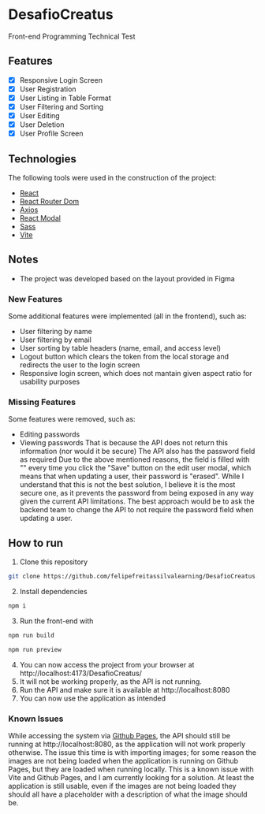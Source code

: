 # DesafioCreatus

Front-end Programming Technical Test

## Features

- [x] Responsive Login Screen
- [x] User Registration
- [x] User Listing in Table Format
- [x] User Filtering and Sorting
- [x] User Editing
- [x] User Deletion
- [x] User Profile Screen

## Technologies

The following tools were used in the construction of the project:

- [React](https://react.dev/)
- [React Router Dom](https://reactrouter.com/en/6.24.1/start/tutorial)
- [Axios](https://axios-http.com/docs/intro)
- [React Modal](https://www.npmjs.com/package/react-modal)
- [Sass](https://sass-lang.com/)
- [Vite](https://vitejs.dev/guide/)

## Notes

- The project was developed based on the layout provided in Figma

### New Features

Some additional features were implemented (all in the frontend), such as:
- User filtering by name
- User filtering by email
- User sorting by table headers (name, email, and access level)
- Logout button which clears the token from the local storage and redirects the user to the login screen
- Responsive login screen, which does not mantain given aspect ratio for usability purposes

### Missing Features

Some features were removed, such as:
- Editing passwords
- Viewing passwords
That is because the API does not return this information (nor would it be secure)
The API also has the password field as required
Due to the above mentioned reasons, the field is filled with "" every time you click the "Save" button on the edit user modal, which means that when updating a user, their password is "erased".
While I understand that this is not the best solution, I believe it is the most secure one, as it prevents the password from being exposed in any way given the current API limitations. The best approach would be to ask the backend team to change the API to not require the password field when updating a user.

## How to run

1. Clone this repository
```bash
git clone https://github.com/felipefreitassilvalearning/DesafioCreatus.git
```
2. Install dependencies
```bash
npm i
```
3. Run the front-end with
```bash
npm run build
```
```bash
npm run preview
```
4. You can now access the project from your browser at http://localhost:4173/DesafioCreatus/
5. It will not be working properly, as the API is not running.
6. Run the API and make sure it is available at http://localhost:8080
7. You can now use the application as intended

### Known Issues

While accessing the system via [Github Pages](https://felipefreitassilvalearning.github.io/DesafioCreatus/), the API should still be running at http://localhost:8080, as the application will not work properly otherwise. The issue this time is with importing images; for some reason the images are not being loaded when the application is running on Github Pages, but they are loaded when running locally. This is a known issue with Vite and Github Pages, and I am currently looking for a solution. At least the application is still usable, even if the images are not being loaded they should all have a placeholder with a description of what the image should be.
